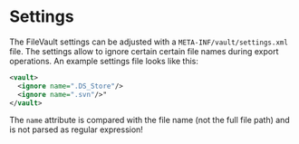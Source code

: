 <!--
   Licensed to the Apache Software Foundation (ASF) under one or more
   contributor license agreements.  See the NOTICE file distributed with
   this work for additional information regarding copyright ownership.
   The ASF licenses this file to You under the Apache License, Version 2.0
   (the "License"); you may not use this file except in compliance with
   the License.  You may obtain a copy of the License at

       http://www.apache.org/licenses/LICENSE-2.0

   Unless required by applicable law or agreed to in writing, software
   distributed under the License is distributed on an "AS IS" BASIS,
   WITHOUT WARRANTIES OR CONDITIONS OF ANY KIND, either express or implied.
   See the License for the specific language governing permissions and
   limitations under the License.
-->

Settings
===========

The FileVault settings can be adjusted with a `META-INF/vault/settings.xml` file. 
The settings allow to ignore certain certain file names during export operations.
An example settings file looks like this:

```xml
<vault>
  <ignore name=".DS_Store"/>
  <ignore name=".svn"/>"
</vault>
```

The `name` attribute is compared with the file name (not the full file path) and is not parsed as regular expression!
